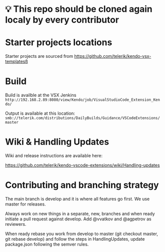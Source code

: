 # ****💡 This repo should be cloned again localy by every contributor****
# Starter projects locations

Starter projects are sourced from https://github.com/telerik/kendo-vsx-templatesß

# Build

Build is availble at the VSX Jenkins
`http://192.168.2.89:8080/view/Kendo/job/VisualStudioCode_Extension_Kendo/`

Output is available at this location:
`smb://telerik.com/distributions/DailyBuilds/Guidance/VSCodeExtensions/master`

# Wiki & Handling Updates

Wiki and release instructions are available here:

https://github.com/telerik/kendo-vscode-extensions/wiki/Handling-updates

# Contributing and branching strategy

The main branch is develop and it is where all features go first. We use master for releases.

Always work on new things in a separate, new, branches and when ready initiate a pull request against develop. Add @vvatkov and @agpetrov as reviewers.

When ready rebase you work from develop to master (git checkout master, git rebase develop) and follow the steps in HandlingUpdates, update package.json following the semver rules.
